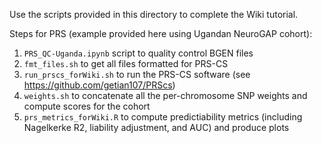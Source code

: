 Use the scripts provided in this directory to complete the Wiki tutorial. 

Steps for PRS (example provided here using Ugandan NeuroGAP cohort): 
1. `PRS_QC-Uganda.ipynb` script to quality control BGEN files
2. `fmt_files.sh` to get all files formatted for PRS-CS
3. `run_prscs_forWiki.sh` to run the PRS-CS software (see https://github.com/getian107/PRScs)
4. `weights.sh` to concatenate all the per-chromosome SNP weights and compute scores for the cohort
5. `prs_metrics_forWiki.R` to compute predictiability metrics (including Nagelkerke R2, liability adjustment, and AUC) and produce plots

